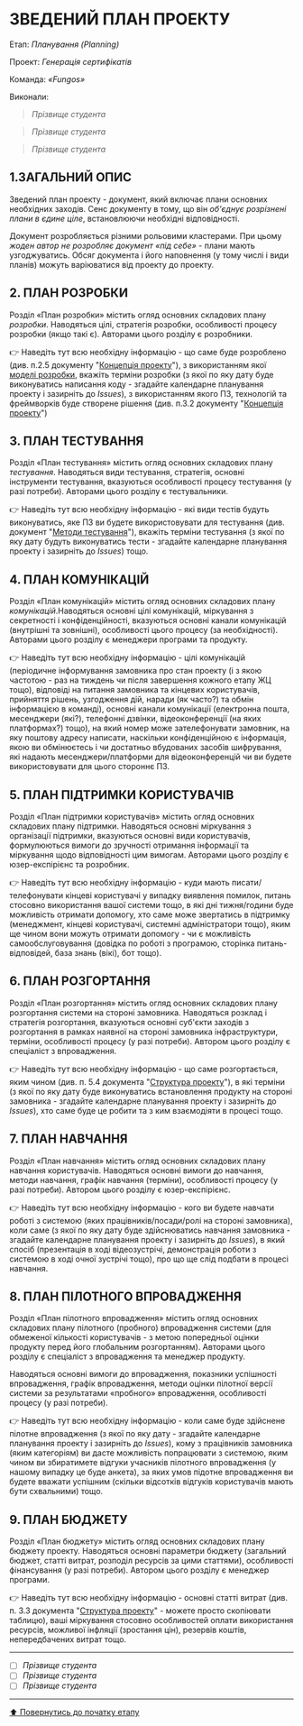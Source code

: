 # ЗВЕДЕНИЙ ПЛАН ПРОЕКТУ

Етап: *Планування (Planning)*

Проект:  *Генерація сертифікатів*

Команда: *«Fungos»*

Виконали:
>*Прізвище студента*

>*Прізвище студента*

>*Прізвище студента*

## **1.ЗАГАЛЬНИЙ ОПИС**

Зведений план проекту - документ, який включає плани основних необхідних заходів. Сенс документу в тому, що він *об'єднує розрізнені плани в єдине ціле*, встановлюючи необхідні відповідності. 

Документ розробляється різними рольовими кластерами. При цьому *жоден автор не розробляє документ «під себе»* -  плани мають узгоджуватись. Обсяг документа і його наповнення (у тому числі і види планів) можуть варіюватися від проекту до проекту.

## **2. ПЛАН РОЗРОБКИ**
Розділ «План розробки» містить огляд основних складових плану *розробки*. Наводяться цілі, стратегія розробки, особливості процесу розробки (якщо такі є). Авторами цього розділу є розробники.

:point_right: Наведіть тут всю необхідну інформацію - що саме буде розроблено (див. п.2.5 документу "[Концепція проекту](/docs/1.Envisioning/%D0%9A%D0%BE%D0%BD%D1%86%D0%B5%D0%BF%D1%86%D1%96%D1%8F%20%D0%BF%D1%80%D0%BE%D0%B5%D0%BA%D1%82%D1%83.md)"), з використанням якої [моделі розробки](/docs/2.Planning/other/%D0%9C%D0%BE%D0%B4%D0%B5%D0%BB%D1%8C%20%D1%80%D0%BE%D0%B7%D1%80%D0%BE%D0%B1%D0%BA%D0%B8.md), вкажіть терміни розробки (з якої по яку дату буде виконуватись написання коду - згадайте календарне планування проекту і зазирніть до *Issues*), з використанням якого ПЗ, технологій та фреймворків буде створене рішення (див. п.3.2 документу "[Концепція проекту](/docs/1.Envisioning/%D0%9A%D0%BE%D0%BD%D1%86%D0%B5%D0%BF%D1%86%D1%96%D1%8F%20%D0%BF%D1%80%D0%BE%D0%B5%D0%BA%D1%82%D1%83.md)")

## **3. ПЛАН ТЕСТУВАННЯ**

Розділ «План тестування» містить огляд основних складових плану *тестування*. Наводяться види тестування, стратегія, основні інструменти тестування, вказуються особливості процесу тестування (у разі потреби). Авторами цього розділу є тестувальники.

:point_right: Наведіть тут всю необхідну інформацію - які види тестів будуть виконуватись, яке ПЗ ви будете використовувати для тестування (див. документ "[Методи тестування](/docs/2.Planning/other/%D0%9C%D0%B5%D1%82%D0%BE%D0%B4%D0%B8%20%D1%82%D0%B5%D1%81%D1%82%D1%83%D0%B2%D0%B0%D0%BD%D0%BD%D1%8F.md)"), вкажіть терміни тестування (з якої по яку дату будуть виконуватись тести - згадайте календарне планування проекту і зазирніть до *Issues*) тощо.

## **4. ПЛАН КОМУНІКАЦІЙ**

Розділ «План комунікацій» містить огляд основних складових плану *комунікацій*.Наводяться основні цілі комунікацій, міркування з секретності і конфіденційності, вказуються основні канали комунікацій (внутрішні та зовнішні), особливості цього процесу (за необхідності). Авторами цього розділу є менеджери програми та продукту.

:point_right: Наведіть тут всю необхідну інформацію - цілі комунікацій (періодичне інформування замовника про стан проекту (і з якою частотою - раз на тиждень чи після завершення кожного етапу ЖЦ тощо), відповіді на питання замовника та кінцевих користувачів, прийняття рішень, узгодження дій, наради (як часто?) та обмін інформацією в команді), основні канали комунікації (електронна пошта, месенджери (які?), телефонні дзвінки, відеоконференції (на яких платформах?) тощо), на який номер може зателефонувати замовник, на яку поштову адресу написати, наскільки конфіденційною є інформація, якою ви обмінюєтесь і чи достатньо вбудованих засобів шифрування, які надають месенджери/платформи для відеоконференцій чи ви будете використовувати для цього стороннє ПЗ.

## **5. ПЛАН ПІДТРИМКИ КОРИСТУВАЧІВ**

Розділ «План підтримки користувачів» містить огляд основних складових плану підтримки. Наводяться основні міркування з організації підтримки, вказуються основні види користувачів, формулюються вимоги до зручності отримання інформації та міркування щодо відповідності цим вимогам. Авторами цього розділу є юзер-експірієнс та розробник.

:point_right: Наведіть тут всю необхідну інформацію - куди мають писати/телефонувати кінцеві користувачі у випадку виявлення помилок, питань стосовно використання вашої системи тощо, в які дні тижня/години буде можливість отримати допомогу, хто саме може звертатись в підтримку (менеджмент, кінцеві користувачі, системні адміністратори тощо), яким ще чином вони можуть отримати допомогу - чи є можливість самообслуговування (довідка по роботі з програмою, сторінка питань-відповідей, база знань (вікі), бот тощо). 

## **6. ПЛАН РОЗГОРТАННЯ**

Розділ «План розгортання» містить огляд основних складових плану розгортання системи на стороні замовника. Наводяться розклад і стратегія розгортання, вказуються основні суб'єкти заходів з розгортання в рамках наявної на стороні замовника інфраструктури, терміни, особливості процесу (у разі потреби). Автором цього розділу є спеціаліст з впровадження.

:point_right: Наведіть тут всю необхідну інформацію - що саме розгортається, яким чином (див. п. 5.4 документа "[Структура проекту](/docs/1.Envisioning/%D0%A1%D1%82%D1%80%D1%83%D0%BA%D1%82%D1%83%D1%80%D0%B0%20%D0%BF%D1%80%D0%BE%D0%B5%D0%BA%D1%82%D1%83.md)"), в які терміни (з якої по яку дату буде виконуватись встановлення продукту на стороні замовника - згадайте календарне планування проекту і зазирніть до *Issues*), хто саме буде це робити та з ким взаємодіяти в процесі тощо.

## **7. ПЛАН НАВЧАННЯ**

Розділ «План навчання» містить огляд основних складових плану навчання користувачів. Наводяться основні вимоги до навчання, методи навчання, графік навчання (терміни), особливості процесу (у разі потреби). Автором цього розділу є юзер-експірієнс.

:point_right: Наведіть тут всю необхідну інформацію - кого ви будете навчати роботі з системою (яких працівників/посади/ролі на стороні замовника), коли саме (з якої по яку дату буде здійснюватись навчання замовника - згадайте календарне планування проекту і зазирніть до *Issues*), в який спосіб (презентація в ході відеозустрічі, демонстрація роботи з системою в ході очної зустрічі тощо), про що ще слід подбати в процесі навчання.

## **8. ПЛАН ПІЛОТНОГО ВПРОВАДЖЕННЯ**

Розділ «План пілотного впровадження» містить огляд основних складових плану пілотного (пробного) впровадження системи (для обмеженої кількості користувачів - з метою попередньої оцінки продукту перед його глобальним розгортанням). Авторами цього розділу є спеціаліст з впровадження та менеджер продукту.

Наводяться основні вимоги до впровадження, показники успішності впровадження, графік впровадження, методи оцінки пілотної версії системи за результатами «пробного» впровадження, особливості процесу (у разі потреби).

:point_right: Наведіть тут всю необхідну інформацію - коли саме буде здійснене пілотне впровадження (з якої по яку дату - згадайте календарне планування проекту і зазирніть до *Issues*), кому з працівників замовника (яким категоріям) ви дасте можливість попрацювати з системою, яким чином ви збиратимете відгуки учасників пілотного впровадження (у нашому випадку це буде анкета), за яких умов підотне впровадження ви будете вважати успішним (скільки відсотків відгуків користувачів мають бути схвальними) тощо.

## **9. ПЛАН БЮДЖЕТУ**

Розділ «План бюджету» містить огляд основних складових плану бюджету проекту. Наводяться основні параметри бюджету (загальний бюджет, статті витрат, розподіл ресурсів за цими статтями), особливості фінансування (у разі потреби). Автором цього розділу є менеджер програми.

:point_right: Наведіть тут всю необхідну інформацію - основні статті витрат (див. п. 3.3 документа "[Структура проекту](/docs/1.Envisioning/%D0%A1%D1%82%D1%80%D1%83%D0%BA%D1%82%D1%83%D1%80%D0%B0%20%D0%BF%D1%80%D0%BE%D0%B5%D0%BA%D1%82%D1%83.md)" - можете просто скопіювати таблицю), ваші міркування стосовно особливостей оплати використання ресурсів, можливої інфляції (зростання цін), резервів коштів, непередбачених витрат тощо.

---

- [ ] *Прізвище студента*
- [ ] *Прізвище студента*
- [ ] *Прізвище студента*

---
[:arrow_up: Повернутись до початку етапу](/docs/2.Planning/README.md)

